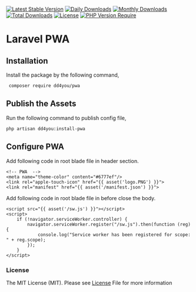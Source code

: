 [![Latest Stable Version](http://poser.pugx.org/dd4you/pwa/v)](https://packagist.org/packages/dd4you/pwa)
[![Daily Downloads](http://poser.pugx.org/dd4you/pwa/d/daily)](https://packagist.org/packages/dd4you/pwa)
[![Monthly Downloads](http://poser.pugx.org/dd4you/pwa/d/monthly)](https://packagist.org/packages/dd4you/pwa)
[![Total Downloads](http://poser.pugx.org/dd4you/pwa/downloads)](https://packagist.org/packages/dd4you/pwa)
[![License](http://poser.pugx.org/dd4you/pwa/license)](https://packagist.org/packages/dd4you/pwa)
[![PHP Version Require](http://poser.pugx.org/dd4you/pwa/require/php)](https://packagist.org/packages/dd4you/pwa)

# Laravel PWA

## Installation

Install the package by the following command,

     composer require dd4you/pwa

## Publish the Assets

Run the following command to publish config file,

    php artisan dd4you:install-pwa

## Configure PWA

Add following code in root blade file in header section.

    <!-- PWA  -->
    <meta name="theme-color" content="#6777ef"/>
    <link rel="apple-touch-icon" href="{{ asset('logo.PNG') }}">
    <link rel="manifest" href="{{ asset('/manifest.json') }}">

Add following code in root blade file in before close the body.

    <script src="{{ asset('/sw.js') }}"></script>
    <script>
        if (!navigator.serviceWorker.controller) {
            navigator.serviceWorker.register("/sw.js").then(function (reg) {
                console.log("Service worker has been registered for scope: " + reg.scope);
            });
        }
    </script>

### License

The MIT License (MIT). Please see [License](LICENSE.md) File for more information
